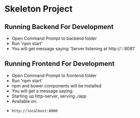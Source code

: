 # Skeleton Project

## Running Backend For Development
- Open Command Prompt to backend folder
- Run 'npm start'
- You will get message saying 'Server listening at http://:::8081'

## Running Frontend For Development
- Open Command Prompt to frontend folder
- Run 'npm start'
- npm and bower components will be installed
- You will get a message saying:
-   Starting up http-server, serving ./app
-   Available on:
-     http://localhost:8000
